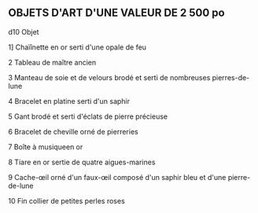 ## OBJETS D'ART D'UNE VALEUR DE 2 500 po

d10 Objet

1] Chaïînette en or serti d'une opale de feu

2 Tableau de maître ancien

3 Manteau de soie et de velours brodé et serti de
nombreuses pierres-de-lune

4 Bracelet en platine serti d'un saphir

5 Gant brodé et serti d'éclats de pierre précieuse

6 Bracelet de cheville orné de pierreries

7 Boîte à musiqueen or

8 Tiare en or sertie de quatre aigues-marines

9 Cache-œil orné d'un faux-œil composé d'un saphir
bleu et d'une pierre-de-lune

10 Fin collier de petites perles roses
